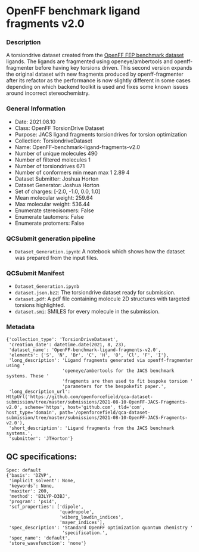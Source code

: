 # OpenFF benchmark ligand fragments v2.0

### Description

A torsiondrive dataset created from the [OpenFF FEP benchmark dataset](https://github.com/openmm/openmmforcefields/tree/master/openmmforcefields/data/perses_jacs_systems) ligands. The ligands are fragmented using openeye/ambertools and openff-fragmenter before having key torsions driven.
This second version expands the original dataset with new fragments produced by openff-fragmenter after its refactor as the performance is now slightly different in some cases depending on which backend toolkit is used
and fixes some known issues around incorrect stereochemistry. 

### General Information

- Date: 2021.08.10
- Class: OpenFF TorsionDrive Dataset
- Purpose: JACS ligand fragments torsiondrives for torsion optimization 
- Collection: TorsiondriveDataset
- Name: OpenFF-benchmark-ligand-fragments-v2.0
- Number of unique molecules        490
- Number of filtered molecules      1
- Number of torsiondrives              671
- Number of conformers min mean max 1   2.89  4
- Dataset Submitter: Joshua Horton
- Dataset Generator: Joshua Horton
- Set of charges: [-2.0, -1.0, 0.0, 1.0]
- Mean molecular weight: 259.64
- Max molecular weight: 536.44
- Enumerate stereoisomers: False
- Enumerate tautomers: False
- Enumerate protomers: False

### QCSubmit generation pipeline

- `Dataset_Generation.ipynb`: A notebook which shows how the dataset was prepared from the input files.

### QCSubmit Manifest

- `Dataset_Generation.ipynb`
- `dataset.json.bz2`: The torsiondrive dataset ready for submission.
- `dataset.pdf`: A pdf file containing molecule 2D structures with targeted torsions highlighted.
- `dataset.smi`: SMILES for every molecule in the submission.
 
### Metadata

```
{'collection_type': 'TorsionDriveDataset',
 'creation_date': datetime.date(2021, 8, 23),
 'dataset_name': 'OpenFF-benchmark-ligand-fragments-v2.0',
 'elements': {'S', 'N', 'Br', 'C', 'H', 'O', 'Cl', 'F', 'I'},
 'long_description': 'Ligand fragments generated via openff-fragmenter using '
                     'openeye/ambertools for the JACS benchmark systems. These '
                     'fragments are then used to fit bespoke torsion '
                     'parameters for the bespokefit paper.',
 'long_description_url': HttpUrl('https://github.com/openforcefield/qca-dataset-submission/tree/master/submissions/2021-08-10-OpenFF-JACS-Fragments-v2.0', scheme='https', host='github.com', tld='com', host_type='domain', path='/openforcefield/qca-dataset-submission/tree/master/submissions/2021-08-10-OpenFF-JACS-Fragments-v2.0'),
 'short_description': 'Ligand fragments from the JACS benchmark systems.',
 'submitter': 'JTHorton'}
```

## QC specifications:

```
Spec: default
{'basis': 'DZVP',
 'implicit_solvent': None,
 'keywords': None,
 'maxiter': 200,
 'method': 'B3LYP-D3BJ',
 'program': 'psi4',
 'scf_properties': ['dipole',
                    'quadrupole',
                    'wiberg_lowdin_indices',
                    'mayer_indices'],
 'spec_description': 'Standard OpenFF optimization quantum chemistry '
                     'specification.',
 'spec_name': 'default',
 'store_wavefunction': 'none'}
```

